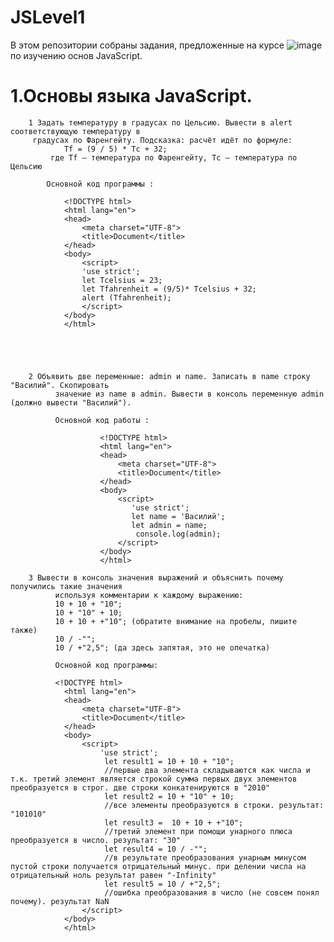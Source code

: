 # JSLevel1
В этом репозитории собраны задания, предложенные на курсе ![image](https://user-images.githubusercontent.com/87894035/151812209-e8457968-fd43-4d1e-bceb-07cac0335db6.png) по изучению основ JavaScript. 






# 1.Основы языка JavaScript. 
        1 Задать температуру в градусах по Цельсию. Вывести в alert соответствующую температуру в
         градусах по Фаренгейту. Подсказка: расчёт идёт по формуле:
                Tf = (9 / 5) * Tc + 32;
             где Tf – температура по Фаренгейту, Tc – температура по Цельсию
            
            Основной код программы :
          
                <!DOCTYPE html>
                <html lang="en">
                <head>
                    <meta charset="UTF-8">
                    <title>Document</title>
                </head>
                <body>
                    <script>
                    'use strict';
                    let Tcelsius = 23;
                    let Tfahrenheit = (9/5)* Tcelsius + 32;
                    alert (Tfahrenheit);  
                    </script>
                </body>
                </html> 

            



        2 Объявить две переменные: admin и name. Записать в name строку "Василий". Скопировать
              значение из name в admin. Вывести в консоль переменную admin (должно вывести "Василий").
              
              Основной код работы :
              
                        <!DOCTYPE html>
                        <html lang="en">
                        <head>
                            <meta charset="UTF-8">
                            <title>Document</title>
                        </head>
                        <body>
                            <script>
                               'use strict';
                               let name = 'Василий';
                               let admin = name;
                                console.log(admin);
                            </script>
                        </body>
                        </html>

        3 Вывести в консоль значения выражений и объяснить почему получились такие значения
              используя комментарии к каждому выражению:
              10 + 10 + "10";
              10 + "10" + 10;
              10 + 10 + +"10"; (обратите внимание на пробелы, пишите также)
              10 / -"";
              10 / +"2,5"; (да здесь запятая, это не опечатка)
              
              Основной код программы:
              
              <!DOCTYPE html>
                <html lang="en">
                <head>
                    <meta charset="UTF-8">
                    <title>Document</title>
                </head>
                <body>
                    <script>
                        'use strict';
                         let result1 = 10 + 10 + "10";
                         //первые два элемента складываются как числа и т.к. третий элемент является строкой сумма первых двух элементов преобразуется в строг. две строки конкатенируются в "2010"
                         let result2 = 10 + "10" + 10;
                         //все элементы преобразуются в строки. результат: "101010"
                         let result3 =  10 + 10 + +"10"; 
                         //третий элемент при помощи унарного плюса преобразуется в число. результат: "30"
                         let result4 = 10 / -"";
                         //в результате преобразования унарным минусом пустой строки получается отрицательный минус. при делении числа на отрицательный ноль результат равен "-Infinity"
                         let result5 = 10 / +"2,5"; 
                         //ошибка преобразования в число (не совсем понял почему). результат NaN
                    </script>
                </body>
                </html>
            

